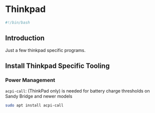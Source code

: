 # Thinkpad

```bash
#!/bin/bash
```
## Introduction
Just a few thinkpad specific programs.
## Install Thinkpad Specific Tooling
### Power Management
`acpi-call`: (ThinkPad only) is needed for battery charge thresholds on Sandy Bridge and newer models

```bash
sudo apt install acpi-call
```
